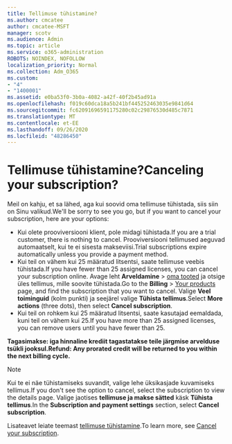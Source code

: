 ```yaml
---
title: Tellimuse tühistamine?
ms.author: cmcatee
author: cmcatee-MSFT
manager: scotv
ms.audience: Admin
ms.topic: article
ms.service: o365-administration
ROBOTS: NOINDEX, NOFOLLOW
localization_priority: Normal
ms.collection: Adm_O365
ms.custom:
- "4"
- "1400001"
ms.assetid: e0ba53f0-3b0a-4082-a42f-40f2b45ad91a
ms.openlocfilehash: f019c60dca18a5b241bf445252463035e9841d64
ms.sourcegitcommit: fc62091696591175280c02c29876530d485c7871
ms.translationtype: MT
ms.contentlocale: et-EE
ms.lasthandoff: 09/26/2020
ms.locfileid: "48286450"
---
```

# <a name="canceling-your-subscription"></a><span data-ttu-id="a1cde-102">Tellimuse tühistamine?</span><span class="sxs-lookup"><span data-stu-id="a1cde-102">Canceling your subscription?</span></span>

<span data-ttu-id="a1cde-103">Meil on kahju, et sa lähed, aga kui soovid oma tellimuse tühistada, siis siin on Sinu valikud.</span><span class="sxs-lookup"><span data-stu-id="a1cde-103">We'll be sorry to see you go, but if you want to cancel your subscription, here are your options:</span></span>
  
- <span data-ttu-id="a1cde-104">Kui olete prooviversiooni klient, pole midagi tühistada.</span><span class="sxs-lookup"><span data-stu-id="a1cde-104">If you are a trial customer, there is nothing to cancel.</span></span> <span data-ttu-id="a1cde-105">Prooviversiooni tellimused aeguvad automaatselt, kui te ei sisesta makseviisi.</span><span class="sxs-lookup"><span data-stu-id="a1cde-105">Trial subscriptions expire automatically unless you provide a payment method.</span></span>
- <span data-ttu-id="a1cde-106">Kui teil on vähem kui 25 määratud litsentsi, saate tellimuse veebis tühistada.</span><span class="sxs-lookup"><span data-stu-id="a1cde-106">If you have fewer than 25 assigned licenses, you can cancel your subscription online.</span></span> <span data-ttu-id="a1cde-107">Avage leht **Arveldamine** \> [oma tooted](https://go.microsoft.com/fwlink/p/?linkid=842054) ja otsige üles tellimus, mille soovite tühistada.</span><span class="sxs-lookup"><span data-stu-id="a1cde-107">Go to the **Billing** \> [Your products](https://go.microsoft.com/fwlink/p/?linkid=842054) page, and find the subscription that you want to cancel.</span></span> <span data-ttu-id="a1cde-108">Valige **Veel toiminguid** (kolm punkti) ja seejärel valige **Tühista tellimus**.</span><span class="sxs-lookup"><span data-stu-id="a1cde-108">Select **More actions** (three dots), then select **Cancel subscription**.</span></span>
- <span data-ttu-id="a1cde-109">Kui teil on rohkem kui 25 määratud litsentsi, saate kasutajad eemaldada, kuni teil on vähem kui 25.</span><span class="sxs-lookup"><span data-stu-id="a1cde-109">If you have more than 25 assigned licenses, you can remove users until you have fewer than 25.</span></span>
  
<span data-ttu-id="a1cde-110">**Tagasimakse: iga hinnaline krediit tagastatakse teile järgmise arvelduse tsükli jooksul.**</span><span class="sxs-lookup"><span data-stu-id="a1cde-110">**Refund: Any prorated credit will be returned to you within the next billing cycle.**</span></span>

> [!NOTE]
> <span data-ttu-id="a1cde-111">Kui te ei näe tühistamiseks suvandit, valige lehe üksikasjade kuvamiseks tellimus.</span><span class="sxs-lookup"><span data-stu-id="a1cde-111">If you don't see the option to cancel, select the subscription to view the details page.</span></span> <span data-ttu-id="a1cde-112">Valige jaotises **tellimuse ja makse sätted** käsk **Tühista tellimus**.</span><span class="sxs-lookup"><span data-stu-id="a1cde-112">In the **Subscription and payment settings** section, select **Cancel subscription**.</span></span>

<span data-ttu-id="a1cde-113">Lisateavet leiate teemast [tellimuse tühistamine](https://docs.microsoft.com/microsoft-365/commerce/subscriptions/cancel-your-subscription).</span><span class="sxs-lookup"><span data-stu-id="a1cde-113">To learn more, see [Cancel your subscription](https://docs.microsoft.com/microsoft-365/commerce/subscriptions/cancel-your-subscription).</span></span>